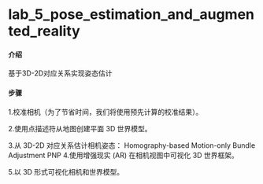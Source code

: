 # lab_5_pose_estimation_and_augmented_reality

#### 介绍
基于3D-2D对应关系实现姿态估计


#### 步骤
1.校准相机（为了节省时间，我们将使用预先计算的校准结果）。
 
2.使用点描述符从地图创建平面 3D 世界模型。

3.从 3D-2D 对应关系估计相机姿态： 
  Homography-based
  Motion-only Bundle Adjustment
  PNP
4.使用增强现实 (AR) 在相机视图中可视化 3D 世界框架。

5.以 3D 形式可视化相机和世界模型。
